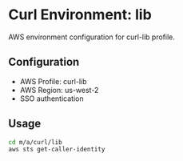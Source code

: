 # Curl Environment: lib

AWS environment configuration for curl-lib profile.

## Configuration

- AWS Profile: curl-lib
- AWS Region: us-west-2
- SSO authentication

## Usage

```bash
cd m/a/curl/lib
aws sts get-caller-identity
```
